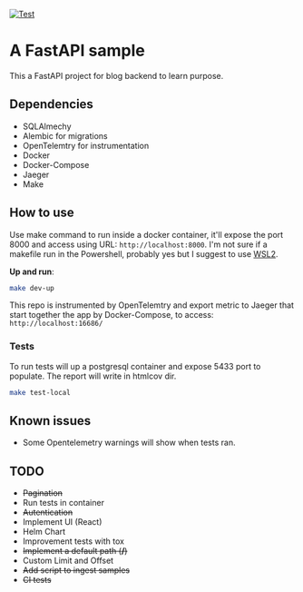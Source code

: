 <p align="left">
<a href="https://github.com/fike/fastapi-blog/actions?query=workflow%3ATests" target="_blank">
    <img src="https://github.com/fike/fastapi-blog/workflows/Tests/badge.svg" alt="Test">
</a>

# A FastAPI sample

This a FastAPI project for blog backend to learn purpose.

## Dependencies

* SQLAlmechy
* Alembic for migrations
* OpenTelemtry for instrumentation
* Docker
* Docker-Compose
* Jaeger
* Make

## How to use

Use make command to run inside a docker container, it'll expose the port 8000 and access using URL: `http://localhost:8000`. I'm not sure if a makefile run in the Powershell, probably yes but I suggest to use [WSL2](https://docs.microsoft.com/windows/wsl/install-win10).

**Up and run**:

```bash
make dev-up
```

This repo is instrumented by OpenTelemtry and export metric to Jaeger that start together the app by Docker-Compose, to access: `http://localhost:16686/`

### Tests

To run tests will up a postgresql container and expose 5433 port to populate. The report will write in htmlcov dir.

```bash
make test-local
```

## Known issues

* Some Opentelemetry warnings will show when tests ran.

## TODO

* ~~Pagination~~
* Run tests in container
* ~~Autentication~~
* Implement UI (React)
* Helm Chart
* Improvement tests with tox
* ~~Implement a default path (**/**)~~
* Custom Limit and Offset
* ~~Add script to ingest samples~~
* ~~CI tests~~
